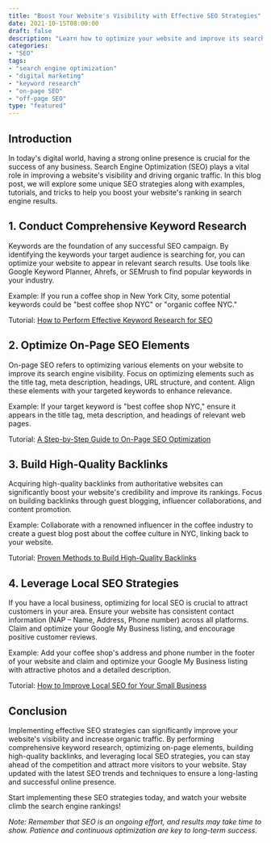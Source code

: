 ```yaml
--- 
title: "Boost Your Website's Visibility with Effective SEO Strategies"
date: 2021-10-15T08:00:00
draft: false
description: "Learn how to optimize your website and improve its search engine ranking with SEO techniques."
categories:
- "SEO"
tags:
- "search engine optimization"
- "digital marketing"
- "keyword research"
- "on-page SEO"
- "off-page SEO"
type: "featured"
---
```


## Introduction

In today's digital world, having a strong online presence is crucial for the success of any business. Search Engine Optimization (SEO) plays a vital role in improving a website's visibility and driving organic traffic. In this blog post, we will explore some unique SEO strategies along with examples, tutorials, and tricks to help you boost your website's ranking in search engine results.

## 1. Conduct Comprehensive Keyword Research

Keywords are the foundation of any successful SEO campaign. By identifying the keywords your target audience is searching for, you can optimize your website to appear in relevant search results. Use tools like Google Keyword Planner, Ahrefs, or SEMrush to find popular keywords in your industry.

Example: If you run a coffee shop in New York City, some potential keywords could be "best coffee shop NYC" or "organic coffee NYC."

Tutorial: [How to Perform Effective Keyword Research for SEO](https://www.example.com/keyword-research-tutorial)

## 2. Optimize On-Page SEO Elements

On-page SEO refers to optimizing various elements on your website to improve its search engine visibility. Focus on optimizing elements such as the title tag, meta description, headings, URL structure, and content. Align these elements with your targeted keywords to enhance relevance.

Example: If your target keyword is "best coffee shop NYC," ensure it appears in the title tag, meta description, and headings of relevant web pages.

Tutorial: [A Step-by-Step Guide to On-Page SEO Optimization](https://www.example.com/on-page-seo-guide)

## 3. Build High-Quality Backlinks

Acquiring high-quality backlinks from authoritative websites can significantly boost your website's credibility and improve its rankings. Focus on building backlinks through guest blogging, influencer collaborations, and content promotion.

Example: Collaborate with a renowned influencer in the coffee industry to create a guest blog post about the coffee culture in NYC, linking back to your website.

Tutorial: [Proven Methods to Build High-Quality Backlinks](https://www.example.com/high-quality-backlinks-guide)

## 4. Leverage Local SEO Strategies

If you have a local business, optimizing for local SEO is crucial to attract customers in your area. Ensure your website has consistent contact information (NAP – Name, Address, Phone number) across all platforms. Claim and optimize your Google My Business listing, and encourage positive customer reviews.

Example: Add your coffee shop's address and phone number in the footer of your website and claim and optimize your Google My Business listing with attractive photos and a detailed description.

Tutorial: [How to Improve Local SEO for Your Small Business](https://www.example.com/local-seo-tutorial)

## Conclusion

Implementing effective SEO strategies can significantly improve your website's visibility and increase organic traffic. By performing comprehensive keyword research, optimizing on-page elements, building high-quality backlinks, and leveraging local SEO strategies, you can stay ahead of the competition and attract more visitors to your website. Stay updated with the latest SEO trends and techniques to ensure a long-lasting and successful online presence.

Start implementing these SEO strategies today, and watch your website climb the search engine rankings!

*Note: Remember that SEO is an ongoing effort, and results may take time to show. Patience and continuous optimization are key to long-term success.*
